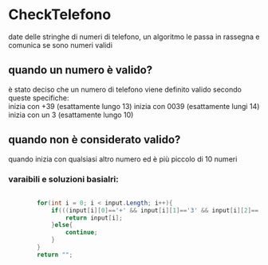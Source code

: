 # CheckTelefono
date delle stringhe di numeri di telefono, un algoritmo le passa in rassegna e comunica se sono numeri validi

## quando un numero è valido?
è stato deciso che un numero di telefono viene definito valido secondo queste specifiche:<br>
inizia con +39 (esattamente lungo 13)
inizia con 0039 (esattamente lungi 14)
inizia con un 3 (esattamente lungo 10)

## quando non è considerato valido?
quando inizia con qualsiasi altro numero ed è più piccolo di 10 numeri 


### varaibili e soluzioni basialri:
```C#

        for(int i = 0; i < input.Length; i++){
            if(((input[i][0]=='+' && input[i][1]=='3' && input[i][2]=='9') && (input[i].Length==13)) || ((input[i][0]=='0' && input[i][1]=='0' && input[i][2]=='3' && input[i][3]=='9') && (input[i].Length==14)) || ((input[i][0]=='3') && input[i].Length==10)){
                return input[i];
            }else{
                continue;
            }
        }
        return "";

```


